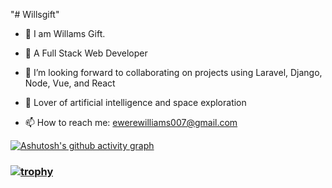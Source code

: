 "# Willsgift"

- 🔭 I am Willams Gift.

- 🌱 A Full Stack Web Developer 

- 👯 I’m looking forward to collaborating on projects using Laravel, Django, Node, Vue, and React

- 💬 Lover of artificial intelligence and space exploration

- 📫 How to reach me: ewerewilliams007@gmail.com

[![Ashutosh's github activity graph](https://github-readme-activity-graph.vercel.app/graph?username=willsgift&bg_color=0b090a&color=eed8ed&line=1a191a&point=eae1e1&area=true&hide_border=true)](https://github.com/ashutosh00710/github-readme-activity-graph)

### [![trophy](https://github-profile-trophy.vercel.app/?username=willsgift&theme=monokai)](https://github.com/ryo-ma/github-profile-trophy)
